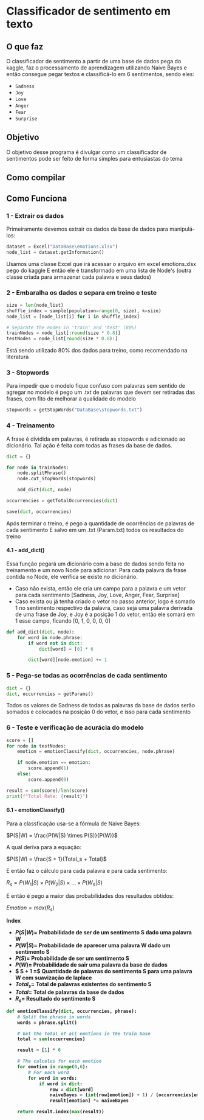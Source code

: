 # Classificador de sentimento em texto 

## O que faz 
O classificador de sentimento a partir de uma base de dados pega do kaggle, faz o processamento de aprendizagem utilizando Naive Bayes e então consegue pegar textos e classificá-lo em 6 sentimentos, sendo eles:

- `Sadness`
- `Joy`
- `Love`
- `Anger`
- `Fear`
- `Surprise`

## Objetivo 
O objetivo desse programa é divulgar como um classificador de sentimentos pode ser feito de forma simples para entusiastas do tema

## Como compilar


## Como Funciona 
### 1 - Extrair os dados 
Primeiramente devemos extrair os dados da base de dados para manipulá-los:
```python
dataset = Excel("DataBase\emotions.xlsx")
node_list = dataset.getInformation()
```

Usamos uma classe Excel que irá acessar o arquivo em excel emotions.xlsx pego do kaggle 
E então ele é transformado em uma lista de Node's (outra classe criada para armazenar cada palavra e seus dados)

### 2 - Embaralha os dados e separa em treino e teste 

```python
size = len(node_list)
shuffle_index = sample(population=range(0, size), k=size)
node_list = [node_list[i] for i in shuffle_index] 

# Separate the nodes in 'train' and 'test' (80%)
trainNodes = node_list[:round(size * 0.8)]
testNodes = node_list[round(size * 0.8):]
```
Está sendo utilizado 80% dos dados para treino, como recomendado na literatura 

### 3 - Stopwords
Para impedir que o modelo fique confuso com palavras sem sentido de agregar no modelo é pego um .txt de palavras que devem ser retiradas das frases, com fito de melhorar a qualidade do modelo
```python
stopwords = getStopWords("DataBase\stopwords.txt")
```
### 4 - Treinamento
A frase é dividida em palavras, é retirada as stopwords e adicionado ao dicionário. Tal ação é feita com todas as frases da base de dados.
```python
dict = {}

for node in trainNodes:
    node.splitPhrase()
    node.cut_StopWords(stopwords)

    add_dict(dict, node)

occurrencies = getTotalOccurrencies(dict)

save(dict, occurrencies)
```
Após terminar o treino, é pego a quantidade de ocorrências de palavras de cada sentimento 
E salvo em um .txt (Param.txt) todos os resultados do treino 

#### 4.1 - add_dict()
Essa função pegará um dicionário com a base de dados sendo feita no treinamento e um novo Node para adicionar. Para cada palavra da frase contida no Node, ele verifica se existe no dicionário.
- Caso não exista, então ele cria um campo para a palavra e um vetor para cada sentimento
[Sadness, Joy, Love, Anger, Fear, Surprise]
- Caso exista ou já tenha criado o vetor no passo anterior, logo é somado 1 no sentimento respectivo da palavra, caso seja uma palavra derivada de uma frase de Joy, e Joy é a posição 1 do vetor, então ele somará em 1 esse campo, ficando [0, 1, 0, 0, 0, 0]
```python
def add_dict(dict, node):
    for word in node.phrase:
        if word not in dict:
            dict[word] = [0] * 6

        dict[word][node.emotion] += 1
```

### 5 - Pega-se todas as ocorrências de cada sentimento 
```python 
dict = {}
dict, occurrencies = getParams()
```
Todos os valores de Sadness de todas as palavras da base de dados serão somados e colocados na posição 0 do vetor, e isso para cada sentimento


### 6 - Teste e verificação de acurácia do modelo
```python
score = []
for node in testNodes:
    emotion = emotionClassify(dict, occurrencies, node.phrase)

    if node.emotion == emotion:
        score.append(1)
    else:
        score.append(0)

result = sum(score)/len(score)
print(f"Total Rate: {result}")
```

#### 6.1 - emotionClassify()
Para a classficação usa-se a fórmula de Naive Bayes:

$P(S|W) = \frac{P(W|S) \times P(S)}{P(W)}$

A qual deriva para a equação:

$P(S|W) = \frac{S + 1}{Total_s + Total}$

E então faz o cálculo para cada palavra e para cada sentimento:

$R_s = P(W_1|S)\times P(W_2|S) \times ... \times P(W_n|S)$

E então é pego a maior das probabilidades dos resultados obtidos:

$Emotion = max(R_s)$

<b> Index <b>
- $P(S|W) =$ Probabilidade de ser de um sentimento S dado uma palavra W
- $P(W|S) =$ Probabilidade de aparecer uma palavra W dado um sentimento S
- $P(S) =$ Probabilidade de ser um sentimento S
- $P(W) =$ Probabilidade de sair uma palavra da base de dados
- $ S + 1 =$ Quantidade de palavras do sentimento S para uma palavra W com suavização de laplace
- $Total_s =$ Total de palavras existentes do sentimento S
- $Total =$ Total de palavras da base de dados
- $R_s =$ Resultado do sentimento S

```python
def emotionClassify(dict, occurrencies, phrase):
    # Split the phrase in words
    words = phrase.split()

    # Get the total of all emotions in the train base 
    total = sum(occurrencies)

    result = [1] * 6

    # The calculus for each emotion
    for emotion in range(0,6):
        # For each word 
        for word in words:
            if word in dict:
                row = dict[word]
                naiveBayes = (int(row[emotion]) + 1) / (occurrencies[emotion] + total)
                result[emotion] *= naiveBayes

    return result.index(max(result))
```





